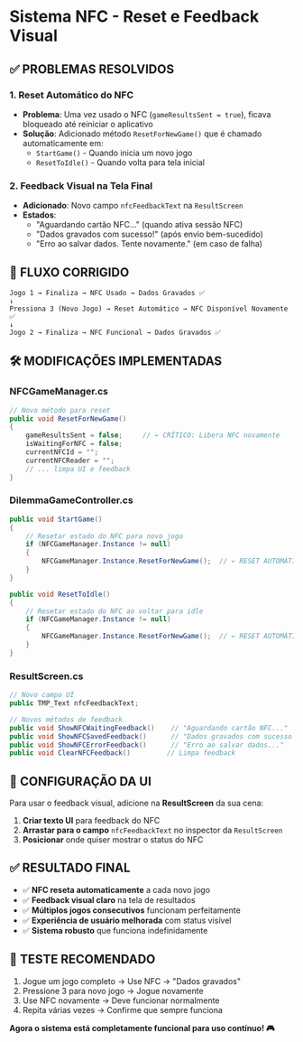 # Sistema NFC - Reset e Feedback Visual

## ✅ **PROBLEMAS RESOLVIDOS**

### 1. **Reset Automático do NFC**
- **Problema**: Uma vez usado o NFC (`gameResultsSent = true`), ficava bloqueado até reiniciar o aplicativo
- **Solução**: Adicionado método `ResetForNewGame()` que é chamado automaticamente em:
  - `StartGame()` - Quando inicia um novo jogo
  - `ResetToIdle()` - Quando volta para tela inicial

### 2. **Feedback Visual na Tela Final**
- **Adicionado**: Novo campo `nfcFeedbackText` na `ResultScreen`
- **Estados**: 
  - "Aguardando cartão NFC..." (quando ativa sessão NFC)
  - "Dados gravados com sucesso!" (após envio bem-sucedido)
  - "Erro ao salvar dados. Tente novamente." (em caso de falha)

## 🔄 **FLUXO CORRIGIDO**

```
Jogo 1 → Finaliza → NFC Usado → Dados Gravados ✅
↓
Pressiona 3 (Novo Jogo) → Reset Automático → NFC Disponível Novamente ✅
↓
Jogo 2 → Finaliza → NFC Funcional → Dados Gravados ✅
```

## 🛠 **MODIFICAÇÕES IMPLEMENTADAS**

### **NFCGameManager.cs**
```csharp
// Novo método para reset
public void ResetForNewGame()
{
    gameResultsSent = false;     // ← CRÍTICO: Libera NFC novamente
    isWaitingForNFC = false;
    currentNFCId = "";
    currentNFCReader = "";
    // ... limpa UI e feedback
}
```

### **DilemmaGameController.cs**
```csharp
public void StartGame()
{
    // Resetar estado do NFC para novo jogo
    if (NFCGameManager.Instance != null)
    {
        NFCGameManager.Instance.ResetForNewGame();  // ← RESET AUTOMÁTICO
    }
}

public void ResetToIdle()
{
    // Resetar estado do NFC ao voltar para idle
    if (NFCGameManager.Instance != null)
    {
        NFCGameManager.Instance.ResetForNewGame();  // ← RESET AUTOMÁTICO
    }
}
```

### **ResultScreen.cs**
```csharp
// Novo campo UI
public TMP_Text nfcFeedbackText;

// Novos métodos de feedback
public void ShowNFCWaitingFeedback()    // "Aguardando cartão NFC..."
public void ShowNFCSavedFeedback()      // "Dados gravados com sucesso!"
public void ShowNFCErrorFeedback()      // "Erro ao salvar dados..."
public void ClearNFCFeedback()         // Limpa feedback
```

## 📱 **CONFIGURAÇÃO DA UI**

Para usar o feedback visual, adicione na **ResultScreen** da sua cena:

1. **Criar texto UI** para feedback do NFC
2. **Arrastar para o campo** `nfcFeedbackText` no inspector da `ResultScreen`
3. **Posicionar** onde quiser mostrar o status do NFC

## ✅ **RESULTADO FINAL**

- ✅ **NFC reseta automaticamente** a cada novo jogo
- ✅ **Feedback visual claro** na tela de resultados
- ✅ **Múltiplos jogos consecutivos** funcionam perfeitamente
- ✅ **Experiência de usuário melhorada** com status visível
- ✅ **Sistema robusto** que funciona indefinidamente

## 🎯 **TESTE RECOMENDADO**

1. Jogue um jogo completo → Use NFC → "Dados gravados"
2. Pressione 3 para novo jogo → Jogue novamente
3. Use NFC novamente → Deve funcionar normalmente
4. Repita várias vezes → Confirme que sempre funciona

**Agora o sistema está completamente funcional para uso contínuo! 🎮**